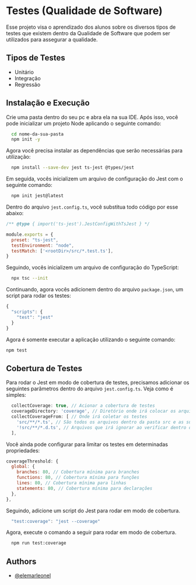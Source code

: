 # Testes (Qualidade de Software)

Esse projeto visa o aprendizado dos alunos sobre os diversos tipos de testes que existem dentro da Qualidade de Software que podem ser utilizados para assegurar a qualidade.

## Tipos de Testes

- Unitário
- Integração
- Regressão

## Instalação e Execução

Crie uma pasta dentro do seu pc e abra ela na sua IDE. Após isso, você pode inicializar um projeto Node aplicando o seguinte comando:

```bash
  cd nome-da-sua-pasta
  npm init -y
```

Agora você precisa instalar as dependências que serão necessárias para utilização:

```bash
  npm install --save-dev jest ts-jest @types/jest
```

Em seguida, vocês inicializem um arquivo de configuração do Jest com o seguinte comando:

```bash
  npm init jest@latest
```

Dentro do arquivo `jest.config.ts`, você substitua todo código por esse abaixo:

```js
/** @type { import('ts-jest').JestConfigWithTsJest } */

module.exports = {
  preset: "ts-jest",
  testEnvironment: "node",
  testMatch: ['<rootDir>/src/*.test.ts'],
}
```

Seguindo, vocês inicializem um arquivo de configuração do TypeScript:

```bash
  npx tsc --init
```

Continuando, agora vocês adicionem dentro do arquivo `package.json`, um script para rodar os testes:

```js
{
  "scripts": {
    "test": "jest"
  }
}
```

Agora é somente executar a aplicação utilizando o seguinte comando:

```bash
npm test
```

## Cobertura de Testes

Para rodar o Jest em modo de cobertura de testes, precisamos adicionar os seguintes
parâmetros dentro do arquivo `jest.config.ts`. Veja como é simples:

```js
  collectCoverage: true, // Acionar a cobertura de testes
  coverageDirectory: 'coverage', // Diretório onde irá colocar os arquivos gerados
  collectCoverageFrom: [ // Onde irá coletar os testes
    'src/**/*.ts', // São todos os arquivos dentro da pasta src e as subpastas dentro dela
    '!src/**/*.d.ts', // Arquivos que irá ignorar ao verificar dentro da pasta
  ],
```

Você ainda pode configurar para limitar os testes em determinadas propriedades:

```js
coverageThreshold: {
  global: {
    branches: 80, // Cobertura mínima para branches
    functions: 80, // Cobertura mínima para funções
    lines: 80, // Cobertura mínima para linhas
    statements: 80, // Cobertura mínima para declarações
  },
},
```

Seguindo, adicione um script do Jest para rodar em modo de cobertura.

```js
  "test:coverage": "jest --coverage" 
```

Agora, execute o comando a seguir para rodar em modo de cobertura.

```bash
  npm run test:coverage
```

## Authors

- [@elemarleonel](https://github.com/ElemarLeonel/)
